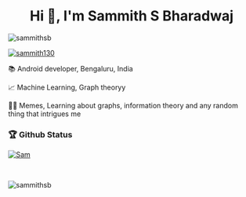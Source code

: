 <h1 align="center">Hi 👋, I'm Sammith S Bharadwaj</h1>

<p align="left"> <img src="https://komarev.com/ghpvc/?username=sammithsb&label=Profile%20views&color=0e75b6&style=flat" alt="sammithsb" /> </p>

<p align="left"> <a href="https://twitter.com/sammith130" target="blank"><img src="https://img.shields.io/twitter/follow/sammith130?logo=twitter&style=for-the-badge" alt="sammith130" /></a> </p>

<p align="left">📚 Android developer, Bengaluru, India </p>
<p align="left">📈 Machine Learning, Graph theoryy</p>
<p align="left">👨‍💻 Memes, Learning about graphs, information theory and any random thing that intrigues me</p>


### 🏆 Github Status
<p align="left"> <a href="https://github.com/ryo-ma/github-profile-trophy"><img src="https://github-profile-trophy.vercel.app/?username=SammithSB&theme=onedark" alt="Sam" /></a> </p>

<img alt="" src="https://github-profile-summary-cards.vercel.app/api/cards/profile-details?username=sammithsb&theme=github_dark" />

<img alt="" align="left" src="http://github-profile-summary-cards.vercel.app/api/cards/repos-per-language?username=sammithsb&theme=github_dark" />

<img alt="" align="left" src="http://github-profile-summary-cards.vercel.app/api/cards/most-commit-language?username=sammithsb&theme=github_dark" />

<img alt="" align="left" src="http://github-profile-summary-cards.vercel.app/api/cards/stats?username=sammithsb&theme=github_dark" />

<img alt="" src="http://github-profile-summary-cards.vercel.app/api/cards/productive-time?username=sammithsb&theme=github_dark&utcOffset=8" />

<p><img align="center" src="https://github-readme-streak-stats.herokuapp.com/?user=sammithsb&" alt="sammithsb" /></p>
